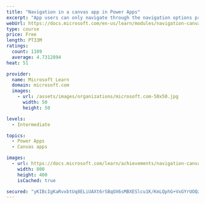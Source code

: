 ```yaml
---
title: "Navigation in a canvas app in Power Apps"
excerpt: "App users can only navigate through the navigation options provided by an app developer, and this module is designed to help you build a good navigation experience for your canvas app."
webUrl: https://docs.microsoft.com/en-us/learn/modules/navigation-canvas-app/
type: course
price: Free
length: PT33M
ratings:
  count: 1109
  average: 4.7312894
heat: 51

provider:
  name: Microsoft Learn
  domain: microsoft.com
  images:
    - url: /assets/images/organizations/microsoft.com-50x50.jpg
      width: 50
      height: 50

levels:
  - Intermediate

topics:
  - Power Apps
  - Canvas apps

images:
  - url: https://docs.microsoft.com/learn/achievements/navigation-canvas-app-social.png
    width: 800
    height: 400
    isCached: true

secured: "yKIBcIgKaRvxbtUq8ELiUAXt6rSBqOX6sMBXESlcu1K/KmLQphG+VxGYrUOQzAg2h9n0hP+jMp5KXIgn1DY2UU6RNQZgiXWnkxIxJUJ516GtbD8uUNaaL6+gg0ZuxvGagfCA8DdoRVw24CxQj1xRGJjBJqeRBQSuCr3x587ZVFVHqkiW22QgR45+/uufdNozQMh+bTSaVWLJoq/qkGZ8asJgEV9gm/F8D4t1EfAcLTtGohQ7m9RZep/s0QWVOO0CKg/BeFKGX1GC2k0ztL0yFFRLpH79An7IsqG50dx6EzNjJTZnTqubwScnmcpZys0QvlZ23YwS4pOw4fAfL4N6T4ZoNyVtDBcsMTCibhHzuLPSSC50TfXOf/1aNzQWYQL4DwG0RXWnwNJuA9FfOIEfjlWrK5Fe6HceWUF0l3M3a4A=;KNg/55/NP3Ro29lIWMvR5w=="
---
```


